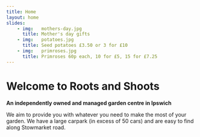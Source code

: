 ```yaml
---
title: Home
layout: home
slides:
    - img:   mothers-day.jpg 
      title: Mother's day gifts
    - img:   potatoes.jpg
      title: Seed potatoes £3.50 or 3 for £10
    - img:   primroses.jpg
      title: Primroses 60p each, 10 for £5, 15 for £7.25
---
```


# Welcome to Roots and Shoots

__An independently owned and managed garden centre in Ipswich__

We aim to provide you with whatever you need to make the most of your garden. We have a large carpark (in excess of 50 cars) and are easy to find along Stowmarket road.

